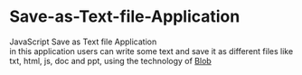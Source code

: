 # Save-as-Text-file-Application
JavaScript Save as Text file Application
<br>
in this application users can write some text and save it as different files like txt, html, js, doc and ppt, using the technology of [Blob](https://developer.mozilla.org/en-US/docs/Web/API/Blob)
